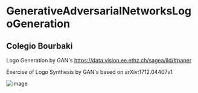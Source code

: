 # GenerativeAdversarialNetworksLogoGeneration
## Colegio Bourbaki
Logo Generation by GAN's
https://data.vision.ee.ethz.ch/sagea/lld/#paper

Exercise of Logo Synthesis by GAN's based on arXiv:1712.04407v1

![image](https://user-images.githubusercontent.com/80008587/212952394-10ebdea4-f141-4bb1-8d9b-c5c5611716c7.png)

